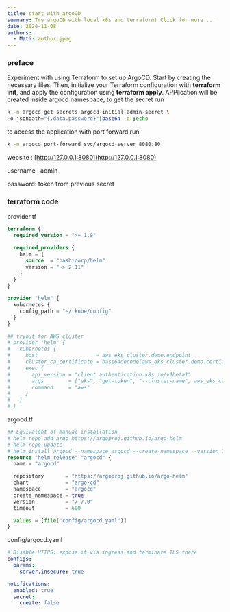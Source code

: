 ```yaml
---
title: start with argoCD
summary: Try argoCD with local k8s and terraform! Click for more ...
date: 2024-11-08
authors:
  - Mati: author.jpeg
---
```


### preface

Experiment with using Terraform to set up ArgoCD. Start by creating the necessary files. Then, initialize your Terraform configuration with **terraform init**, and apply the configuration using **terraform apply**.
APPlication will be created inside argocd namespace, to get the secret run

```bash
k -n argocd get secrets argocd-initial-admin-secret \
-o jsonpath="{.data.password}"|base64 -d ;echo
```

to access the application with port forward run

```bash
k -n argocd port-forward svc/argocd-server 8080:80
```

website : [http://127.0.0.1:8080](http://127.0.0.1:8080)

username : admin

password: token from previous secret

### terraform code

provider.tf

```terraform
terraform {
  required_version = ">= 1.9"

  required_providers {
    helm = {
      source  = "hashicorp/helm"
      version = "~> 2.11"
    }
  }
}

provider "helm" {
  kubernetes {
    config_path = "~/.kube/config"
  }
}

## tryout for AWS cluster
# provider "helm" {
#   kubernetes {
#     host                   = aws_eks_cluster.demo.endpoint
#     cluster_ca_certificate = base64decode(aws_eks_cluster.demo.certificate_authority[0].data)
#     exec {
#       api_version = "client.authentication.k8s.io/v1beta1"
#       args        = ["eks", "get-token", "--cluster-name", aws_eks_cluster.demo.id]
#       command     = "aws"
#     }
#   }
# }

```

argocd.tf

```terraform
## Equivalent of manual installation
# helm repo add argo https://argoproj.github.io/argo-helm
# helm repo update
# helm install argocd --namespace argocd --create-namespace --version 7.7.0 --values config/argocd.yaml argo/argo-cd
resource "helm_release" "argocd" {
  name = "argocd"

  repository       = "https://argoproj.github.io/argo-helm"
  chart            = "argo-cd"
  namespace        = "argocd"
  create_namespace = true
  version          = "7.7.0"
  timeout          = 600

  values = [file("config/argocd.yaml")]
}
```

config/argocd.yaml

```yaml
# Disable HTTPS; expose it via ingress and terminate TLS there
configs:
  params:
    server.insecure: true

notifications:
  enabled: true
  secret:
    create: false
```
